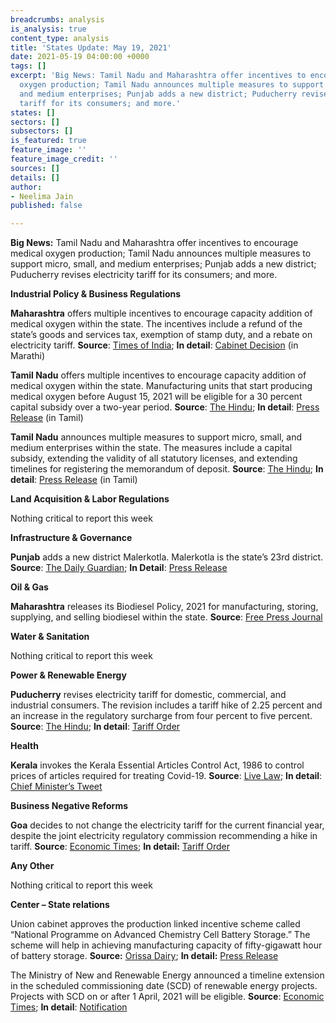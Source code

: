 ```yaml
---
breadcrumbs: analysis
is_analysis: true
content_type: analysis
title: 'States Update: May 19, 2021'
date: 2021-05-19 04:00:00 +0000
tags: []
excerpt: 'Big News: Tamil Nadu and Maharashtra offer incentives to encourage medical
  oxygen production; Tamil Nadu announces multiple measures to support micro, small,
  and medium enterprises; Punjab adds a new district; Puducherry revises electricity
  tariff for its consumers; and more.'
states: []
sectors: []
subsectors: []
is_featured: true
feature_image: ''
feature_image_credit: ''
sources: []
details: []
author:
- Neelima Jain
published: false

---
```

**Big News:** Tamil Nadu and Maharashtra offer incentives to encourage medical oxygen production; Tamil Nadu announces multiple measures to support micro, small, and medium enterprises; Punjab adds a new district; Puducherry revises electricity tariff for its consumers; and more.

**Industrial Policy & Business Regulations**

**Maharashtra** offers multiple incentives to encourage capacity addition of medical oxygen within the state. The incentives include a refund of the state’s goods and services tax, exemption of stamp duty, and a rebate on electricity tariff. **Source**: [Times of India](https://timesofindia.indiatimes.com/city/mumbai/maharashtra-set-up-oxygen-plants-get-100-150-money-back-says-govt/articleshow/82588767.cms); **In detail**: [Cabinet Decision](https://www.maharashtra.gov.in/Site/upload/CabinetDecision/Marathi/12-05-2021%20Cabinet%20Decision%20(Meeting%20No.66).pdf) (in Marathi)

**Tamil Nadu** offers multiple incentives to encourage capacity addition of medical oxygen within the state. Manufacturing units that start producing medical oxygen before August 15, 2021 will be eligible for a 30 percent capital subsidy over a two-year period. **Source**: [The Hindu](https://www.thehindu.com/news/national/tamil-nadu/state-incentivises-manufacture-of-oxygen/article34553185.ece); **In detail**: [Press Release](https://cms.tn.gov.in/sites/default/files/press_release/pr130521_053.pdf) (in Tamil)

**Tamil Nadu** announces multiple measures to support micro, small, and medium enterprises within the state. The measures include a capital subsidy, extending the validity of all statutory licenses, and extending timelines for registering the memorandum of deposit. **Source**: [The Hindu](https://www.thehindu.com/news/national/tamil-nadu/state-lays-out-plan-to-help-msmes/article34538312.ece); **In detail**: [Press Release](https://cms.tn.gov.in/sites/default/files/press_release/pr110521_036.pdf) (in Tamil)

**Land Acquisition & Labor Regulations**

Nothing critical to report this week

**Infrastructure & Governance**

**Punjab** adds a new district Malerkotla. Malerkotla is the state’s 23rd district. **Source**: [The Daily Guardian](https://thedailyguardian.com/punjab-cm-declares-malerkotla-states-23rd-district-announces-development-projects/); **In Detail**: [Press Release](http://diprpunjab.gov.in/?q=content/punjab-cm-declares-malerkotla-state%E2%80%99s-23rd-district-announces-several-projects-development)

**Oil & Gas**

**Maharashtra** releases its Biodiesel Policy, 2021 for manufacturing, storing, supplying, and selling biodiesel within the state. **Source**: [Free Press Journal](https://www.freepressjournal.in/mumbai/mumbai-state-govt-releases-biodiesel-policy-2021)

**Water & Sanitation**

Nothing critical to report this week

**Power & Renewable Energy**

**Puducherry** revises electricity tariff for domestic, commercial, and industrial consumers. The revision includes a tariff hike of 2.25 percent and an increase in the regulatory surcharge from four percent to five percent. **Source**: [The Hindu](https://www.thehindu.com/news/cities/puducherry/power-tariff-revised-for-domestic-and-industrial-consumers-in-puducherry/article34536630.ece); **In detail**: [Tariff Order](http://jercuts.gov.in/writereaddata/UploadFile/PPCL%20Order%20FY%2021-22_1522.pdf)

**Health**

**Kerala** invokes the Kerala Essential Articles Control Act, 1986 to control prices of articles required for treating Covid-19. **Source**: [Live Law](https://www.livelaw.in/news-updates/kerala-govt-invokes-essential-articles-control-act-to-control-prices-of-items-essential-to-treat-covid-174171); **In detail**: [Chief Minister’s Tweet](https://twitter.com/CMOKerala/status/1393200090911625218)

**Business Negative Reforms**

**Goa** decides to not change the electricity tariff for the current financial year, despite the joint electricity regulatory commission recommending a hike in tariff. **Source**: [Economic Times](https://energy.economictimes.indiatimes.com/news/power/goa-no-hike-in-power-tariff-this-year-says-govt/82564161); **In detail:** [Tariff Order](http://jercuts.gov.in/writereaddata/UploadFile/ED%20Goa%20Order%202021-22_1760.pdf)

**Any Other**

Nothing critical to report this week

**Center – State relations**

Union cabinet approves the production linked incentive scheme called “National Programme on Advanced Chemistry Cell Battery Storage.” The scheme will help in achieving manufacturing capacity of fifty-gigawatt hour of battery storage. **Source:** [Orissa Dairy](https://orissadiary.com/cabinet-approves-production-linked-incentive-scheme-national-programme-on-advanced-chemistry-cell-battery-storage/); **In detail:** [Press Release](https://pib.gov.in/PressReleasePage.aspx?PRID=1717938)

The Ministry of New and Renewable Energy announced a timeline extension in the scheduled commissioning date (SCD) of renewable energy projects. Projects with SCD on or after 1 April, 2021 will be eligible. **Source**: [Economic Times](https://energy.economictimes.indiatimes.com/news/renewable/covid-19-mnre-grants-time-extension-in-commissioning-of-renewable-energy-projects/82574433); **In detail**: [Notification](https://mnre.gov.in/img/documents/uploads/file_f-1620889527386.pdf)